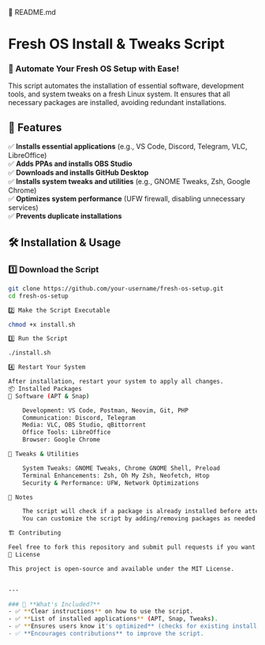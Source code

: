 📜 README.md

# Fresh OS Install & Tweaks Script

### 🚀 Automate Your Fresh OS Setup with Ease!

This script automates the installation of essential software, development tools, and system tweaks on a fresh Linux system. It ensures that all necessary packages are installed, avoiding redundant installations.

## 📌 Features
✅ **Installs essential applications** (e.g., VS Code, Discord, Telegram, VLC, LibreOffice)  
✅ **Adds PPAs and installs OBS Studio**  
✅ **Downloads and installs GitHub Desktop**  
✅ **Installs system tweaks and utilities** (e.g., GNOME Tweaks, Zsh, Google Chrome)  
✅ **Optimizes system performance** (UFW firewall, disabling unnecessary services)  
✅ **Prevents duplicate installations**  

## 🛠️ Installation & Usage
### 1️⃣ Download the Script
```sh
git clone https://github.com/your-username/fresh-os-setup.git
cd fresh-os-setup

2️⃣ Make the Script Executable

chmod +x install.sh

3️⃣ Run the Script

./install.sh

4️⃣ Restart Your System

After installation, restart your system to apply all changes.
📦 Installed Packages
🔹 Software (APT & Snap)

    Development: VS Code, Postman, Neovim, Git, PHP
    Communication: Discord, Telegram
    Media: VLC, OBS Studio, qBittorrent
    Office Tools: LibreOffice
    Browser: Google Chrome

🔹 Tweaks & Utilities

    System Tweaks: GNOME Tweaks, Chrome GNOME Shell, Preload
    Terminal Enhancements: Zsh, Oh My Zsh, Neofetch, Htop
    Security & Performance: UFW, Network Optimizations

📝 Notes

    The script will check if a package is already installed before attempting to install it.
    You can customize the script by adding/removing packages as needed.

🏗️ Contributing

Feel free to fork this repository and submit pull requests if you want to improve the script! 🚀
📄 License

This project is open-source and available under the MIT License.


---

### 🎯 **What's Included?**
- ✅ **Clear instructions** on how to use the script.  
- ✅ **List of installed applications** (APT, Snap, Tweaks).  
- ✅ **Ensures users know it's optimized** (checks for existing installations).  
- ✅ **Encourages contributions** to improve the script.  


